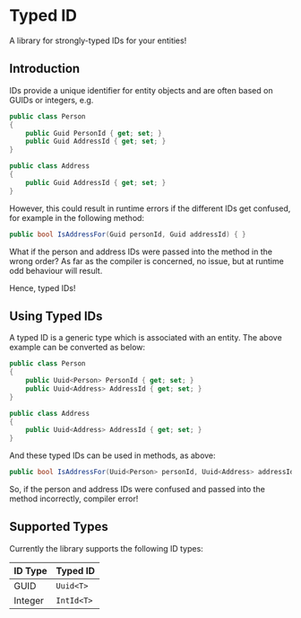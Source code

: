 # Typed ID

A library for strongly-typed IDs for your entities!

## Introduction

IDs provide a unique identifier for entity objects and are often based on GUIDs or integers, e.g.

```csharp
public class Person
{
    public Guid PersonId { get; set; }
    public Guid AddressId { get; set; }
}

public class Address
{
    public Guid AddressId { get; set; }
}
```

However, this could result in runtime errors if the different IDs get confused, for example in the following method:

```csharp
public bool IsAddressFor(Guid personId, Guid addressId) { }
```

What if the person and address IDs were passed into the method in the wrong order?  As far as the compiler is concerned, no issue, but at runtime odd behaviour will result.

Hence, typed IDs!

## Using Typed IDs

A typed ID is a generic type which is associated with an entity.  The above example can be converted as below:

```csharp
public class Person
{
    public Uuid<Person> PersonId { get; set; }
    public Uuid<Address> AddressId { get; set; }
}

public class Address
{
    public Uuid<Address> AddressId { get; set; }
}
```

And these typed IDs can be used in methods, as above:

```csharp
public bool IsAddressFor(Uuid<Person> personId, Uuid<Address> addressId) { }
```

So, if the person and address IDs were confused and passed into the method incorrectly, compiler error!

## Supported Types

Currently the library supports the following ID types:

| ID Type | Typed ID |
|-|-|
| GUID | `Uuid<T>` |
| Integer | `IntId<T>` |